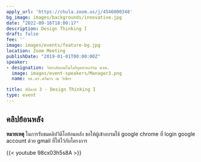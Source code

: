 ```yaml
---
apply_url: 'https://chula.zoom.us/j/4546000348'
bg_image: images/backgrounds/innovative.jpg
date: "2022-09-16T18:00:17"
description: Design Thinking I
draft: false
fee: ''
image: images/events/feature-bg.jpg
location: Zoom Meeting
publishDate: "2019-01-01T00:00:00Z"
speaker:
- designation: วิทยาลัยเทคโนโลยีอุตสาหกรรม มจพ.
  image: images/event-speakers/Manager3.png
  name: รศ.ดร.ศจีมาจ ณ วิเชียร

title: สัปดาห์ 3 - Design Thinking I
type: event
---
```



## คลิปย้อนหลัง

**หมายเหตุ** ในการรับชมคลิปวิดีโอย้อนหลัง ขอให้ผู้เข้าอบรมใช้ google chrome ที่ login google account ด้วย gmail ที่ให้ไว้กับโครงการ

{{< youtube 98cx03h5s8A >}}
